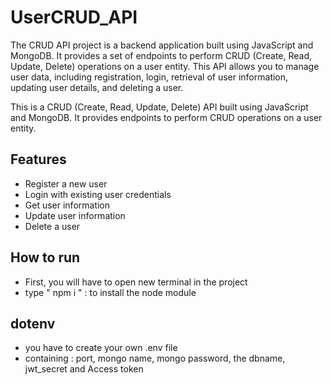 # UserCRUD_API
The CRUD API project is a backend application built using JavaScript and MongoDB. It provides a set of endpoints to perform CRUD (Create, Read, Update, Delete) operations on a user entity. This API allows you to manage user data, including registration, login, retrieval of user information, updating user details, and deleting a user.

This is a CRUD (Create, Read, Update, Delete) API built using JavaScript and MongoDB. It provides endpoints to perform CRUD operations on a user entity.

## Features

- Register a new user
- Login with existing user credentials
- Get user information
- Update user information
- Delete a user

## How to run
- First, you will have to open new terminal in the project
- type " npm i "   : to install the node module

## dotenv

- you have to create your own .env file
- containing : port, mongo name, mongo password, the dbname, jwt_secret and Access token
